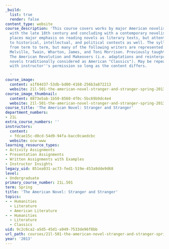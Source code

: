 ```yaml
---
_build:
  list: true
  render: false
content_type: website
course_description: 'This course covers works by major American novelists, beginning
  with the late 18th century and concluding with a contemporary novelist. The class
  places major emphasis on reading novels as literary texts, but attention is paid
  to historical, intellectual, and political contexts as well. The syllabus varies
  from term to term, but many of the following writers are represented: Rowson, Hawthorne,
  Melville, Twain, Wharton, James, and Toni Morrison. Previously taught topics include
  The American Revolution and Makeovers (i.e. adaptations and reinterpretation of
  novels traditionally considered as American "Classics"). May be repeated for credit
  with instructor''s permission so long as the content differs.

  '
course_image:
  content: a1f84d37-53db-bd00-4168-256b3a872213
  website: 21l-501-the-american-novel-stranger-and-stranger-spring-2013
course_image_thumbnail:
  content: 8873e5ab-1b50-8560-4f0c-5bc69b9dc4e4
  website: 21l-501-the-american-novel-stranger-and-stranger-spring-2013
course_title: 'The American Novel: Stranger and Stranger'
department_numbers:
- 21L
extra_course_numbers: ''
instructors:
  content:
  - fdcae15c-d0cd-54d9-94fa-bacc0caedcbc
  website: ocw-www
learning_resource_types:
- Activity Assignments
- Presentation Assignments
- Written Assignments with Examples
- Instructor Insights
legacy_uid: 851ea031-ac73-fed1-519e-453a9dde9d68
level:
- Undergraduate
primary_course_number: 21L.501
term: Spring
title: 'The American Novel: Stranger and Stranger'
topics:
- - Humanities
  - Literature
  - American Literature
- - Humanities
  - Literature
  - Classics
uid: 9c2c6ca2-a5d5-45d1-a949-7533de96f8bb
url_path: courses/21l-501-the-american-novel-stranger-and-stranger-spring-2013
year: '2013'
---
```

